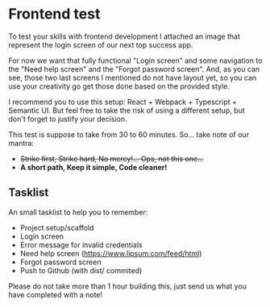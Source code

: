 # Frontend test

To test your skills with frontend development I attached an image that represent the login screen of our next top success app.

For now we want that fully functional "Login screen" and some navigation to the "Need help screen" and the "Forgot password screen". And, as you can see, those two last screens I mentioned do not have layout yet, so you can use your creativity go get those done based on the provided style.

I recommend you to use this setup: React + Webpack + Typescript + Semantic UI. But feel free to take the risk of using a different setup, but don't forget to justify your decision.

This test is suppose to take from 30 to 60 minutes.  So... take note of our mantra:
- ~~Strike first, Strike hard, No mercy!... Ops, not this one...~~
- **A short path, Keep it simple, Code cleaner!**

## Tasklist

An small tasklist to help you to remember:
- Project setup/scaffold
- Login screen
- Error message for invalid credentials
- Need help screen (https://www.lipsum.com/feed/html)
- Forgot password screen
- Push to Github (with dist/ commited)

Please do not take more than 1 hour building this, just send us what you have completed with a note!